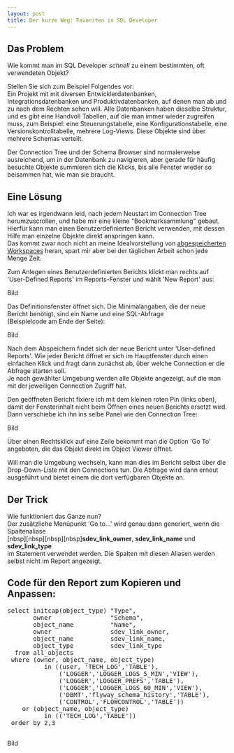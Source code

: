 ```yaml
--- 
layout: post
title: Der kurze Weg: Favoriten in SQL Developer
---
```


## Das Problem
<p>Wie kommt man im SQL Developer <em>schnell</em> zu einem bestimmten, oft verwendeten Objekt?</p>
<p>Stellen Sie sich zum Beispiel Folgendes vor:<br>Ein Projekt mit mit diversen Entwicklerdatenbanken, Integrationsdatenbanken und Produktivdatenbanken, auf denen man ab und zu nach dem Rechten sehen will. Alle Datenbanken haben dieselbe Struktur, und es gibt eine Handvoll Tabellen, auf die man immer wieder zugreifen muss, zum Beispiel: eine Steuerungstabelle, eine Konfigurationstabelle, eine Versionskontrolltabelle, mehrere Log-Views. Diese Objekte sind über mehrere Schemas verteilt.</p>
<p>Der Connection Tree und der Schema Browser sind normalerweise ausreichend, um in der Datenbank zu navigieren, aber gerade für häufig besuchte Objekte summieren sich die Klicks, bis alle Fenster wieder so beisammen hat, wie man sie braucht.</p>

## Eine Lösung

Ich war es irgendwann leid, nach jedem Neustart im Connection Tree herumzuscrollen, und habe mir eine kleine "Bookmarksammlung" gebaut. Hierfür kann man einen Benutzerdefinierten Bericht verwenden, mit dessen Hilfe man einzelne Objekte direkt anspringen kann.     
Das kommt zwar noch nicht an meine Idealvorstellung von <a href="https://apex.oracle.com/pls/apex/f?p=43135:7:::NO:RP,7:P7_ID:361" target="_blank">abgespeicherten Workspaces</a> heran, spart mir aber bei der täglichen Arbeit schon jede Menge Zeit.    

Zum Anlegen eines Benutzerdefinierten Berichts klickt man rechts auf 'User-Defined Reports' im Reports-Fenster und wählt 'New Report' aus:

Bild

Das Definitionsfenster öffnet sich. Die Minimalangaben, die der neue Bericht benötigt, sind ein Name und eine SQL-Abfrage       
(Beispielcode am Ende der Seite):

Bild

Nach dem Abspeichern findet sich der neue Bericht unter 'User-defined Reports'. Wie jeder Bericht öffnet er sich im Hauptfenster durch einen einfachen Klick und fragt dann zunächst ab, über welche Connection er die Abfrage starten soll.    
Je nach gewählter Umgebung werden alle Objekte angezeigt, auf die man mit der jeweiligen Connection Zugriff hat.    
    
Den geöffneten Bericht fixiere ich mit dem kleinen roten Pin (links oben), damit der Fensterinhalt nicht beim Öffnen eines neuen Berichts ersetzt wird. Dann verschiebe ich ihn ins selbe Panel wie den Connection Tree:

Bild

Über einen Rechtsklick auf eine Zeile bekommt man die Option 'Go To' angeboten, die das Objekt direkt im Object Viewer öffnet.    

Will man die Umgebung wechseln, kann man dies im Bericht selbst über die Drop-Down-Liste mit den Connections tun. Die Abfrage wird dann erneut ausgeführt und bietet einem die dort verfügbaren Objekte an.

## Der Trick

Wie funktioniert das Ganze nun?    
Der zusätzliche Menüpunkt 'Go to...' wird genau dann generiert, wenn die Spaltenaliase    
[nbsp][nbsp][nbsp][nbsp]**sdev_link_owner**, **sdev_link_name** und **sdev_link_type**     
im Statement verwendet werden. Die Spalten mit diesen Aliasen werden selbst nicht im Report angezeigt.

## Code für den Report zum Kopieren und Anpassen:

<pre>
select initcap(object_type) "Type",
       owner                "Schema",
       object_name          "Name",
       owner                sdev_link_owner,
       object_name          sdev_link_name,
       object_type          sdev_link_type
  from all_objects
 where (owner, object_name, object_type) 
          in ((user, 'TECH_LOG','TABLE'),
              ('LOGGER','LOGGER_LOGS_5_MIN','VIEW'),
              ('LOGGER','LOGGER_PREFS','TABLE'),
              ('LOGGER','LOGGER_LOGS_60_MIN','VIEW'),
              ('DBMT','flyway_schema_history','TABLE'),
              ('CONTROL','FLOWCONTROL','TABLE'))
    or (object_name, object_type) 
          in (('TECH_LOG','TABLE'))
 order by 2,3
 </pre>
 
 Bild
